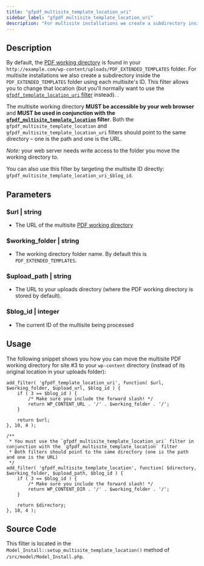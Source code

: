 ```yaml
---
title: "gfpdf_multisite_template_location_uri"
sidebar_label: "gfpdf_multisite_template_location_uri"
description: "For multisite installations we create a subdirectory inside the PDF_EXTENDED_TEMPLATES folder using each multisite's ID."
---
```


## Description 

By default, the [PDF working directory](../first-custom-pdf.md#pdf-working-directory) is found in your `http://example.com/wp-content/uploads/PDF_EXTENDED_TEMPLATES` folder. For multisite installations we also create a subdirectory inside the `PDF_EXTENDED_TEMPLATES` folder using each multisite's ID. This filter allows you to change that location (but you'll normally want to use the [`gfpdf_template_location_uri` filter](gfpdf_template_location_uri.md) instead). . 

The multisite working directory **MUST be accessible by your web browser** and **MUST be used in conjunction with the [`gfpdf_multisite_template_location`](gfpdf_multisite_template_location.md) filter**. Both the `gfpdf_multisite_template_location` and `gfpdf_multisite_template_location_uri` filters should point to the same directory – one is the path and one is the URL.

*Note:* your web server needs write access to the folder you move the working directory to.

You can also use this filter by targeting the multisite ID directly: `gfpdf_multisite_template_location_uri_$blog_id`. 

## Parameters 

### $url | string
*  The URL of the multisite [PDF working directory](../first-custom-pdf.md#pdf-working-directory)

### $working_folder | string
*  The working directory folder name. By default this is `PDF_EXTENDED_TEMPLATES`.

### $upload_path | string
*  The URL to your uploads directory (where the PDF working directory is stored by default).

### $blog_id | integer
*  The current ID of the multisite being processed

## Usage 

The following snippet shows you how you can move the multisite PDF working directory for site #3 to your `wp-content` directory (instead of its original location in your uploads folder):

```
add_filter( 'gfpdf_template_location_uri', function( $url, $working_folder, $upload_url, $blog_id ) {
	if ( 3 == $blog_id ) {
		/* Make sure you include the forward slash! */
		return WP_CONTENT_URL . '/' . $working_folder . '/';
	}

	return $url;
}, 10, 4 );

/**
 * You must use the `gfpdf_multisite_template_location_uri` filter in conjunction with the `gfpdf_multisite_template_location` filter
 * Both filters should point to the same directory (one is the path and one is the URL)
 */
add_filter( 'gfpdf_multisite_template_location', function( $directory, $working_folder, $upload_path, $blog_id ) {
	if ( 3 == $blog_id ) {
		/* Make sure you include the forward slash! */
		return WP_CONTENT_DIR . '/' . $working_folder . '/';
	}

	return $directory;
}, 10, 4 );
```

## Source Code 

This filter is located in the `Model_Install::setup_multisite_template_location()` method of `/src/model/Model_Install.php`.